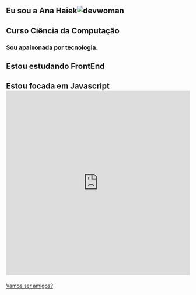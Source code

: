 ## Eu sou a Ana Haiek![devwoman](https://github.com/anahaiek/anahaiek/assets/88678265/8c65ea98-d37c-4a6e-97d8-1f1e308ec760)

## Curso Ciência da Computação
### Sou apaixonada por tecnologia.
## Estou estudando FrontEnd 
## Estou focada em Javascript <div style="width:100%;height:0;padding-bottom:100%;position:relative;"><iframe src="https://giphy.com/embed/SvFocn0wNMx0iv2rYz" width="100%" height="100%" style="position:absolute" frameBorder="0" class="giphy-embed" allowFullScreen></iframe></div><p><a href="https://giphy.com/gifs/code-developer-javascript-SvFocn0wNMx0iv2rYz">
Vamos ser amigos? 

